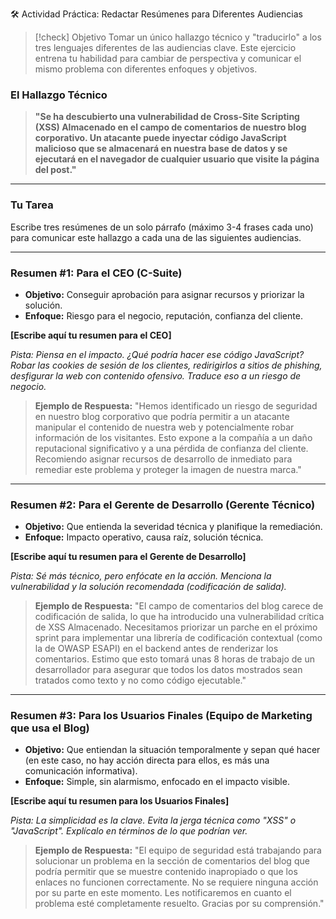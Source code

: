 
🛠️ Actividad Práctica: Redactar Resúmenes para Diferentes Audiencias

> [!check] Objetivo
> Tomar un único hallazgo técnico y "traducirlo" a los tres lenguajes diferentes de las audiencias clave. Este ejercicio entrena tu habilidad para cambiar de perspectiva y comunicar el mismo problema con diferentes enfoques y objetivos.

### El Hallazgo Técnico

> **"Se ha descubierto una vulnerabilidad de Cross-Site Scripting (XSS) Almacenado en el campo de comentarios de nuestro blog corporativo. Un atacante puede inyectar código JavaScript malicioso que se almacenará en nuestra base de datos y se ejecutará en el navegador de cualquier usuario que visite la página del post."**

---

### Tu Tarea

Escribe tres resúmenes de un solo párrafo (máximo 3-4 frases cada uno) para comunicar este hallazgo a cada una de las siguientes audiencias.

---

### Resumen #1: Para el CEO (C-Suite)

-   **Objetivo:** Conseguir aprobación para asignar recursos y priorizar la solución.
-   **Enfoque:** Riesgo para el negocio, reputación, confianza del cliente.

**[Escribe aquí tu resumen para el CEO]**

*Pista: Piensa en el impacto. ¿Qué podría hacer ese código JavaScript? Robar las cookies de sesión de los clientes, redirigirlos a sitios de phishing, desfigurar la web con contenido ofensivo. Traduce eso a un riesgo de negocio.*

> **Ejemplo de Respuesta:**
> "Hemos identificado un riesgo de seguridad en nuestro blog corporativo que podría permitir a un atacante manipular el contenido de nuestra web y potencialmente robar información de los visitantes. Esto expone a la compañía a un daño reputacional significativo y a una pérdida de confianza del cliente. Recomiendo asignar recursos de desarrollo de inmediato para remediar este problema y proteger la imagen de nuestra marca."

---

### Resumen #2: Para el Gerente de Desarrollo (Gerente Técnico)

-   **Objetivo:** Que entienda la severidad técnica y planifique la remediación.
-   **Enfoque:** Impacto operativo, causa raíz, solución técnica.

**[Escribe aquí tu resumen para el Gerente de Desarrollo]**

*Pista: Sé más técnico, pero enfócate en la acción. Menciona la vulnerabilidad y la solución recomendada (codificación de salida).*

> **Ejemplo de Respuesta:**
> "El campo de comentarios del blog carece de codificación de salida, lo que ha introducido una vulnerabilidad crítica de XSS Almacenado. Necesitamos priorizar un parche en el próximo sprint para implementar una librería de codificación contextual (como la de OWASP ESAPI) en el backend antes de renderizar los comentarios. Estimo que esto tomará unas 8 horas de trabajo de un desarrollador para asegurar que todos los datos mostrados sean tratados como texto y no como código ejecutable."

---

### Resumen #3: Para los Usuarios Finales (Equipo de Marketing que usa el Blog)

-   **Objetivo:** Que entiendan la situación temporalmente y sepan qué hacer (en este caso, no hay acción directa para ellos, es más una comunicación informativa).
-   **Enfoque:** Simple, sin alarmismo, enfocado en el impacto visible.

**[Escribe aquí tu resumen para los Usuarios Finales]**

*Pista: La simplicidad es la clave. Evita la jerga técnica como "XSS" o "JavaScript". Explícalo en términos de lo que podrían ver.*

> **Ejemplo de Respuesta:**
> "El equipo de seguridad está trabajando para solucionar un problema en la sección de comentarios del blog que podría permitir que se muestre contenido inapropiado o que los enlaces no funcionen correctamente. No se requiere ninguna acción por su parte en este momento. Les notificaremos en cuanto el problema esté completamente resuelto. Gracias por su comprensión."
```
